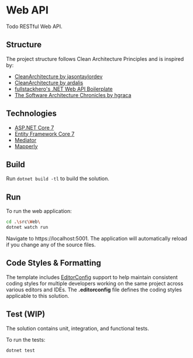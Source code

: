 # Web API

Todo RESTful Web API.

## Structure

The project structure follows Clean Architecture Principles and is inspired by:
* [CleanArchitecture by jasontaylordev](https://github.com/jasontaylordev/CleanArchitecture)
* [CleanArchitecture by ardalis](https://github.com/ardalis/CleanArchitecture)
* [fullstackhero's .NET Web API Boilerplate](https://github.com/fullstackhero/dotnet-webapi-boilerplate)
* [The Software Architecture Chronicles by hgraca](https://herbertograca.com/2017/07/03/the-software-architecture-chronicles/)

## Technologies

* [ASP.NET Core 7](https://docs.microsoft.com/en-us/aspnet/core/introduction-to-aspnet-core)
* [Entity Framework Core 7](https://docs.microsoft.com/en-us/ef/core/)
* [Mediator](https://github.com/martinothamar/Mediator)
* [Mapperly](https://github.com/riok/mapperly)

## Build

Run `dotnet build -tl` to build the solution.

## Run

To run the web application:

```sh
cd .\src\Web\
dotnet watch run
```

Navigate to https://localhost:5001. The application will automatically reload if you change any of the source files.

## Code Styles & Formatting

The template includes [EditorConfig](https://editorconfig.org/) support to help maintain consistent coding styles for multiple developers working on the same project across various editors and IDEs. The **.editorconfig** file defines the coding styles applicable to this solution.

## Test (WIP)

The solution contains unit, integration, and functional tests.

To run the tests:
```sh
dotnet test
```